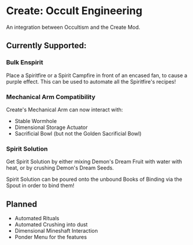 # Create: Occult Engineering

An integration between Occultism and the Create Mod.

## Currently Supported:
### Bulk Enspirit
Place a Spiritfire or a Spirit Campfire in front of an encased fan, to cause a purple effect.
This can be used to automate all the Spiritfire's recipes!
### Mechanical Arm Compatibility
Create's Mechanical Arm can now interact with:
- Stable Wormhole
- Dimensional Storage Actuator
- Sacrificial Bowl (but not the Golden Sacrificial Bowl)
### Spirit Solution
Get Spirit Solution by either mixing Demon's Dream Fruit with water with heat, or by crushing Demon's Dream Seeds.

Spirit Solution can be poured onto the unbound Books of Binding via the Spout in order to bind them!
## Planned
- Automated Rituals
- Automated Crushing into dust
- Dimensional Mineshaft Interaction
- Ponder Menu for the features